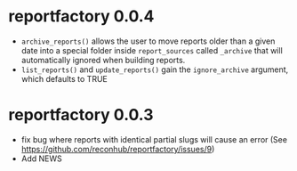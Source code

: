 # reportfactory 0.0.4

* `archive_reports()` allows the user to move reports older than a given date
  into a special folder inside `report_sources` called `_archive` that will
  automatically ignored when building reports. 
* `list_reports()` and `update_reports()` gain the `ignore_archive` argument,
  which defaults to TRUE

# reportfactory 0.0.3

* fix bug where reports with identical partial slugs will cause an error
  (See https://github.com/reconhub/reportfactory/issues/9)
* Add NEWS
